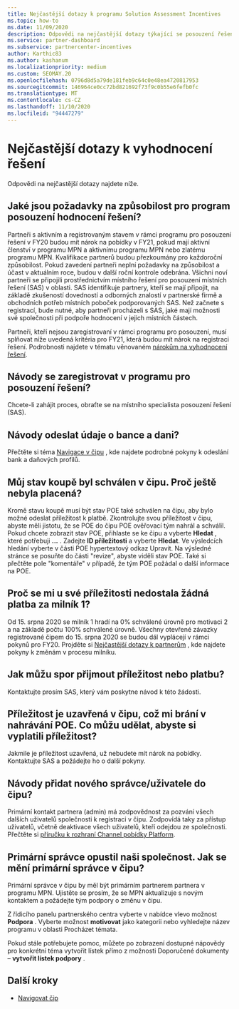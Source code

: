 ```yaml
---
title: Nejčastější dotazy k programu Solution Assessment Incentives
ms.topic: how-to
ms.date: 11/09/2020
description: Odpovědi na nejčastější dotazy týkající se posouzení řešení
ms.service: partner-dashboard
ms.subservice: partnercenter-incentives
author: Karthic83
ms.author: kashanum
ms.localizationpriority: medium
ms.custom: SEOMAY.20
ms.openlocfilehash: 0796d8d5a79de181feb9c64c0e48ea4720817953
ms.sourcegitcommit: 146964ce0cc72bd821692f73f9c0b55e6fefb0fc
ms.translationtype: MT
ms.contentlocale: cs-CZ
ms.lasthandoff: 11/10/2020
ms.locfileid: "94447279"
---
```

# <a name="solution-assessment-incentives-faq"></a>Nejčastější dotazy k vyhodnocení řešení

Odpovědi na nejčastější dotazy najdete níže.

## <a name="what-are-the-eligibility-requirements-for-the-solution-assessment-incentive-program"></a>Jaké jsou požadavky na způsobilost pro program posouzení hodnocení řešení?

Partneři s aktivním a registrovaným stavem v rámci programu pro posouzení řešení v FY20 budou mít nárok na pobídky v FY21, pokud mají aktivní členství v programu MPN a aktivnímu programu MPN nebo zlatému programu MPN. Kvalifikace partnerů budou přezkoumány pro každoroční způsobilost.  Pokud zavedení partneři neplní požadavky na způsobilost a účast v aktuálním roce, budou v další roční kontrole odebrána.  Všichni noví partneři se připojili prostřednictvím místního řešení pro posouzení místních řešení (SAS) v oblasti.  SAS identifikuje partnery, kteří se mají připojit, na základě zkušeností dovedností a odborných znalostí v partnerské firmě a obchodních potřeb místních poboček podporovaných SAS.
Než začnete s registrací, bude nutné, aby partneři procházeli s SAS, jaké mají možnosti své společnosti při podpoře hodnocení v jejich místních částech. 

Partneři, kteří nejsou zaregistrovaní v rámci programu pro posouzení, musí splňovat níže uvedená kritéria pro FY21, která budou mít nárok na registraci řešení. Podrobnosti najdete v tématu věnovaném [nárokům na vyhodnocení řešení](chip-solutions-assessment-eligible.md).

## <a name="how-do-i-enroll-in-the-solution-assessments-incentive-program"></a>Návody se zaregistrovat v programu pro posouzení řešení?

Chcete-li zahájit proces, obraťte se na místního specialista posouzení řešení (SAS).

## <a name="how-do-i-submit-my-bank-and-tax-details"></a>Návody odeslat údaje o bance a dani?

Přečtěte si téma [Navigace v čipu](chip-intro.md) , kde najdete podrobné pokyny k odeslání bank a daňových profilů.

## <a name="my-deal-status-has-been-approved-in-chip-why-hasnt-it-been-paid-yet"></a>Můj stav koupě byl schválen v čipu. Proč ještě nebyla placená?

Kromě stavu koupě musí být stav POE také schválen na čipu, aby bylo možné odeslat příležitost k platbě. Zkontrolujte svou příležitost v čipu, abyste měli jistotu, že se POE do čipu POE ověřovací tým nahrál a schválil. Pokud chcete zobrazit stav POE, přihlaste se ke čipu a vyberte **Hledat** , které potřebuji **...** . Zadejte **ID příležitosti** a vyberte **Hledat**. Ve výsledcích hledání vyberte v části POE hypertextový odkaz Upravit. Na výsledné stránce se posuňte do části "revize", abyste viděli stav POE. Také si přečtěte pole "komentáře" v případě, že tým POE požádal o další informace na POE.

## <a name="why-did-i-not-receive-any-payment-for-milestone-1-for-my-opportunity"></a>Proč se mi u své příležitosti nedostala žádná platba za milník 1?

Od 15. srpna 2020 se milník 1 hradí na 0% schválené úrovně pro motivaci 2 a na základě počtu 100% schválené úrovně. Všechny otevřené závazky registrované čipem do 15. srpna 2020 se budou dál vyplácejí v rámci pokynů pro FY20. Projděte si [Nejčastější dotazy k partnerům](https://assetsprod.microsoft.com/solution-assessment-incentive-program-faq.pdf) , kde najdete pokyny k změnám v procesu milníku.

## <a name="how-to-i-dispute-an-opportunity-or-payment-i-received"></a>Jak můžu spor přijmout příležitost nebo platbu?

Kontaktujte prosím SAS, který vám poskytne návod k této žádosti.

## <a name="the-opportunity-is-closed-in-chip-which-is-preventing-me-from-uploading-poe-what-can-i-do-to-get-the-opportunity-paid"></a>Příležitost je uzavřená v čipu, což mi brání v nahrávání POE. Co můžu udělat, abyste si vyplatili příležitost?

Jakmile je příležitost uzavřená, už nebudete mít nárok na pobídky. Kontaktujte SAS a požádejte ho o další pokyny.

## <a name="how-do-i-add-a-new-adminuser-to-chip"></a>Návody přidat nového správce/uživatele do čipu?

Primární kontakt partnera (admin) má zodpovědnost za pozvání všech dalších uživatelů společnosti k registraci v čipu. Zodpovídá taky za přístup uživatelů, včetně deaktivace všech uživatelů, kteří odejdou ze společnosti. Přečtěte si [příručku k rozhraní Channel pobídky Platform](chip-intro.md).

## <a name="the-primary-admin-has-left-our-company-how-do-we-change-my-primary-admin-in-chip"></a>Primární správce opustil naši společnost. Jak se mění primární správce v čipu?

Primární správce v čipu by měl být primárním partnerem partnera v programu MPN. Ujistěte se prosím, že se MPN aktualizuje s novým kontaktem a požádejte tým podpory o změnu v čipu.

Z řídicího panelu partnerského centra vyberte v nabídce vlevo možnost **Podpora** . Vyberte možnost **motivovat** jako kategorii nebo vyhledejte název programu v oblasti Procházet témata.

Pokud stále potřebujete pomoc, můžete po zobrazení dostupné nápovědy pro konkrétní téma vytvořit lístek přímo z možnosti Doporučené dokumenty – **vytvořit lístek podpory** .

## <a name="next-steps"></a>Další kroky

- [Navigovat čip](chip-intro.md)
